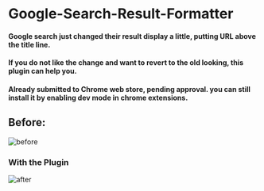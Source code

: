 # Google-Search-Result-Formatter


#### Google search just changed their result display a little, putting URL above the title line.

#### If you do not like the change and want to revert to the old looking, this plugin can help you.

#### Already submitted to Chrome web store, pending approval. you can still install it by enabling dev mode in chrome extensions.

## Before:
![before](https://user-images.githubusercontent.com/16822569/72548203-78e1fb80-384b-11ea-8e36-a4f1762cd20c.PNG)


### With the Plugin
![after](https://user-images.githubusercontent.com/16822569/72548208-7b445580-384b-11ea-81d4-83f2b38dcf29.PNG)

